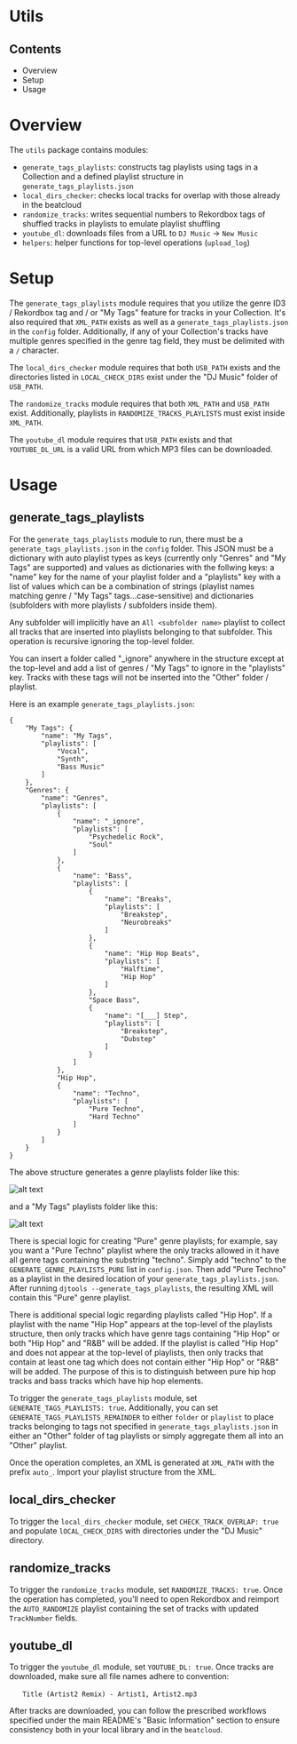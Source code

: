 # Utils

## Contents
* Overview
* Setup
* Usage

# Overview
The `utils` package contains modules:
* `generate_tags_playlists`: constructs tag playlists using tags in a Collection and a defined playlist structure in `generate_tags_playlists.json`
* `local_dirs_checker`: checks local tracks for overlap with those already in the beatcloud
* `randomize_tracks`: writes sequential numbers to Rekordbox tags of shuffled tracks in playlists to emulate playlist shuffling
* `youtube_dl`: downloads files from a URL to `DJ Music` -> `New Music`
* `helpers`: helper functions for top-level operations (`upload_log`)

# Setup
The `generate_tags_playlists` module requires that you utilize the genre ID3 / Rekordbox tag and / or "My Tags" feature for tracks in your Collection. It's also required that `XML_PATH` exists as well as a `generate_tags_playlists.json` in the `config` folder. Additionally, if any of your Collection's tracks have multiple genres specified in the genre tag field, they must be delimited with a `/` character.

The `local_dirs_checker` module requires that both `USB_PATH` exists and the directories listed in `LOCAL_CHECK_DIRS` exist under the "DJ Music" folder of `USB_PATH`.

The `randomize_tracks` module requires that both `XML_PATH` and `USB_PATH` exist. Additionally, playlists in `RANDOMIZE_TRACKS_PLAYLISTS` must exist inside `XML_PATH`.

The `youtube_dl` module requires that `USB_PATH` exists and that `YOUTUBE_DL_URL` is a valid URL from which MP3 files can be downloaded.

# Usage

## generate_tags_playlists
For the `generate_tags_playlists` module to run, there must be a `generate_tags_playlists.json` in the `config` folder. This JSON must be a dictionary with auto playlist types as keys (currently only "Genres" and "My Tags" are supported) and values as dictionaries with the follwing keys: a "name" key for the name of your playlist folder and a "playlists" key with a list of values which can be a combination of strings (playlist names matching genre / "My Tags" tags...case-sensitive) and dictionaries (subfolders with more playlists / subfolders inside them).

Any subfolder will implicitly have an `All <subfolder name>` playlist to collect all tracks that are inserted into playlists belonging to that subfolder. This operation is recursive ignoring the top-level folder.

You can insert a folder called "_ignore" anywhere in the structure except at the top-level and add a list of genres / "My Tags" to ignore in the "playlists" key. Tracks with these tags will not be inserted into the "Other" folder / playlist.

Here is an example `generate_tags_playlists.json`:
```
{
    "My Tags": {
        "name": "My Tags",
        "playlists": [
            "Vocal",
            "Synth",
            "Bass Music"
        ]
    },
    "Genres": {
        "name": "Genres",
        "playlists": [
            {
                "name": "_ignore",
                "playlists": [
                    "Psychedelic Rock",
                    "Soul"
                ]
            },
            {
                "name": "Bass",
                "playlists": [
                    {
                        "name": "Breaks",
                        "playlists": [
                            "Breakstep",
                            "Neurobreaks"
                        ]
                    },
                    {
                        "name": "Hip Hop Beats",
                        "playlists": [
                            "Halftime",
                            "Hip Hop"
                        ]
                    },
                    "Space Bass",
                    {
                        "name": "[___] Step",
                        "playlists": [
                            "Breakstep",
                            "Dubstep"
                        ]
                    }
                ]
            },
            "Hip Hop",
            {
                "name": "Techno",
                "playlists": [
                    "Pure Techno",
                    "Hard Techno"
                ]
            }
        ]
    }
}
```
The above structure generates a genre playlists folder like this:

![alt text](https://raw.githubusercontent.com/a-rich/DJ-Tools/main/images/Pioneer_Auto_Playlist.png "Automatic Genre Playlist")

and a "My Tags" playlists folder like this:

![alt text](https://raw.githubusercontent.com/a-rich/DJ-Tools/main/images/Pioneer_Auto_Playlist_My_Tags.png "Automatic My Tags Playlist")

There is special logic for creating "Pure" genre playlists; for example, say you want a "Pure Techno" playlist where the only tracks allowed in it have all genre tags containing the substring "techno". Simply add "techno" to the `GENERATE_GENRE_PLAYLISTS_PURE` list in `config.json`. Then add "Pure Techno" as a playlist in the desired location of your `generate_tags_playlists.json`. After running `djtools --generate_tags_playlists`, the resulting XML will contain this "Pure" genre playlist.

There is additional special logic regarding playlists called "Hip Hop". If a playlist with the name "Hip Hop" appears at the top-level of the playlists structure, then only tracks which have genre tags containing "Hip Hop" or both "Hip Hop" and "R&B" will be added. If the playlist is called "Hip Hop" and does not appear at the top-level of playlists, then only tracks that contain at least one tag which does not contain either "Hip Hop" or "R&B" will be added. The purpose of this is to distinguish between pure hip hop tracks and bass tracks which have hip hop elements.

To trigger the `generate_tags_playlists` module, set `GENERATE_TAGS_PLAYLISTS: true`. Additionally, you can set `GENERATE_TAGS_PLAYLISTS_REMAINDER` to either `folder` or `playlist` to place tracks belonging to tags not specified in `generate_tags_playlists.json` in either an "Other" folder of tag playlists or simply aggregate them all into an "Other" playlist.

Once the operation completes, an XML is generated at `XML_PATH` with the prefix `auto_`. Import your playlist structure from the XML.

## local_dirs_checker
To trigger the `local_dirs_checker` module, set `CHECK_TRACK_OVERLAP: true` and populate `lOCAL_CHECK_DIRS` with directories under the "DJ Music" directory.

## randomize_tracks
To trigger the `randomize_tracks` module, set `RANDOMIZE_TRACKS: true`. Once the operation has completed, you'll need to open Rekordbox and reimport the `AUTO_RANDOMIZE` playlist containing the set of tracks with updated `TrackNumber` fields.

## youtube_dl
To trigger the `youtube_dl` module, set `YOUTUBE_DL: true`. Once tracks are downloaded, make sure all file names adhere to convention:

&nbsp;&nbsp;&nbsp;&nbsp;&nbsp;&nbsp;`Title (Artist2 Remix) - Artist1, Artist2.mp3`

After tracks are downloaded, you can follow the prescribed workflows specified under the main README's "Basic Information" section to ensure consistency both in your local library and in the `beatcloud`.
